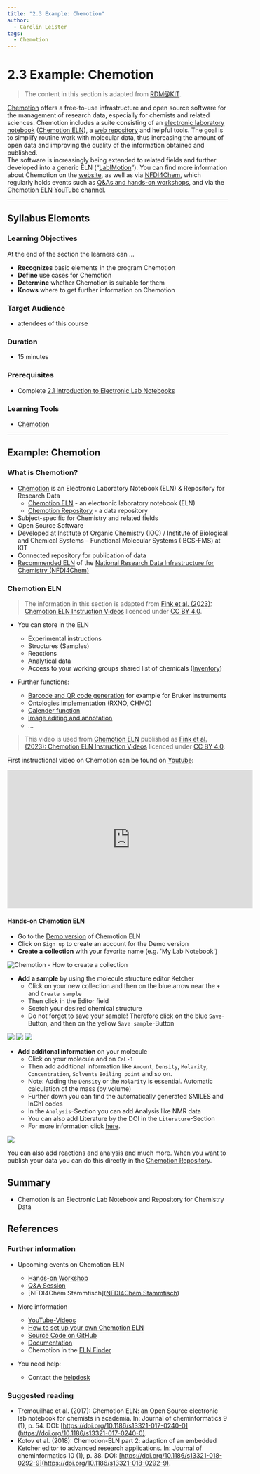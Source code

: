 ```yaml
---
title: "2.3 Example: Chemotion"
author:
  - Carolin Leister
tags:
  - Chemotion
---
```


# 2.3 Example: Chemotion

>The content in this section is adapted from [RDM@KIT](https://www.rdm.kit.edu/english/servicestools_tools_chemotion.php).

[Chemotion](https://www.chemotion-repository.net/home/welcome) offers a free-to-use infrastructure and open source software for the management of research data, especially for chemists and related sciences. Chemotion includes a suite consisting of an [electronic laboratory notebook](https://www.rdm.kit.edu/english/researchdata_rdm_eln.php) ([Chemotion ELN](https://www.chemotion.net/)), a [web repository](https://doi.org/10.17616/R34P5T) and helpful tools. The goal is to simplify routine work with molecular data, thus increasing the amount of open data and improving the quality of the information obtained and published.  
The software is increasingly being extended to related fields and further developed into a generic ELN (“[LabIMotion](https://chemotion.net/docs/labimotion)”). You can find more information about Chemotion on the [website](https://www.chemotion.net/), as well as via [NFDI4Chem](https://www.nfdi4chem.de/setup-own-eln/), which regularly holds events such as [Q&As and hands-on workshops](https://www.nfdi4chem.de/events/), and via the [Chemotion ELN YouTube channel](https://www.youtube.com/@chemotioneln9781?cbrd=1&ucbcb=1).


---

## Syllabus Elements

### Learning Objectives

At the end of the section the learners can ...

- **Recognizes** basic elements in the program Chemotion
- **Define** use cases for Chemotion 
- **Determine** whether Chemotion is suitable for them
- **Knows** where to get further information on Chemotion

### Target Audience
- attendees of this course

### Duration
- 15 minutes

### Prerequisites
- Complete [2.1 Introduction to Electronic Lab Notebooks](2.1_Introduction_Electronic_Lab_Notebooks.md)

### Learning Tools

- [Chemotion](https://www.chemotion.net/)


---

## Example: Chemotion

### What is Chemotion?

- [Chemotion](https://www.chemotion.net/)  is an Electronic Laboratory Notebook (ELN) & Repository for Research Data
	- [Chemotion ELN](https://www.chemotion.net/docs/eln) - an electronic laboratory notebook (ELN)
	- [Chemotion Repository](https://www.chemotion.net/docs/repo) - a data repository
- Subject-specific for Chemistry and related fields
- Open Source Software
- Developed at Institute of Organic Chemistry (IOC) / Institute of Biological and Chemical Systems – Functional Molecular Systems (IBCS-FMS) at KIT
- Connected repository for publication of data
- [Recommended ELN](https://www.nfdi4chem.de/index.php/setup-own-eln/) of the [National Research Data Infrastructure for Chemistry (NFDI4Chem)](https://www.nfdi4chem.de/)

### Chemotion ELN

> The information in this section is adapted from [Fink et al. (2023): Chemotion ELN Instruction Videos](https://doi.org/10.5281/zenodo.7634481) licenced under [CC BY 4.0](https://creativecommons.org/licenses/by/4.0/legalcode).

- You can store in the ELN
	- Experimental instructions
	- Structures (Samples)
	- Reactions
	- Analytical data
	- Access to your working groups shared list of chemicals ([Inventory](https://www.chemotion.net/docs/eln/ui/inventory))

- Further functions:
	- [Barcode and QR code generation](https://www.chemotion.net/docs/eln/ui/barcodes) for example for Bruker instruments
	- [Ontologies implementation](https://www.chemotion.net/docs/eln/ui/ontology) (RXNO, CHMO)
	- [Calender function](https://www.chemotion.net/docs/eln/ui/calendar)
	- [Image editing and annotation](https://www.chemotion.net/docs/eln/ui/images)
	- ...


> This video is used from [Chemotion ELN](https://www.youtube.com/@chemotioneln9781) published as [Fink et al. (2023): Chemotion ELN Instruction Videos](https://doi.org/10.5281/zenodo.7634481) licenced under [CC BY 4.0](https://creativecommons.org/licenses/by/4.0/legalcode).

First instructional video on Chemotion can be found on [Youtube](https://www.youtube.com/watch?v=MnOcKV-MTTg&list=PL1AonKd9WAd8cDjzXGiNu0ndoctNu0izs):

<iframe width="560" height="315" src="https://www.youtube.com/embed/MnOcKV-MTTg?si=_1hMw7xNfkCynHw-" title="YouTube video player" frameborder="0" allow="accelerometer; autoplay; clipboard-write; encrypted-media; gyroscope; picture-in-picture; web-share" allowfullscreen></iframe>

#### Hands-on Chemotion ELN
- Go to the [Demo version](https://demo.chemotion.ibcs.kit.edu/home) of Chemotion ELN
- Click on `Sign up` to create an account for the Demo version
- **Create a collection** with your favorite name (e.g. 'My Lab Notebook')

![Chemotion - How to create a collection](attachments/Hands-on_Chemotion_01.png)

- **Add a sample** by using the molecule structure editor Ketcher
	- Click on your new collection and then on the blue arrow near the `+` and `Create sample`
	- Then click in the Editor field
	- Scetch your desired chemical structure
	- Do not forget to save your sample! Therefore click on the blue `Save`-Button, and then on the yellow `Save sample`-Button

![](attachments/Hands-on_Chemotion_02.png)
![](attachments/Hands-on_Chemotion_03.png)
![](attachments/Hands-on_Chemotion_04.png)

- **Add additonal information** on your molecule
	- Click on your molecule and on `CaL-1`
	- Then add additional information like `Amount`, `Density`, `Molarity`, `Concentration`, `Solvents` `Boiling point` and so on.
	- Note: Adding the `Density` or the `Molarity` is essential. Automatic calculation of the mass (by volume)
	- Further down you can find the automatically generated SMILES and InChI codes
	- In the `Analysis`-Section you can add Analysis like NMR data
	- You can also add Literature by the DOI in the `Literature`-Section
	- For more information click [here](https://www.chemotion.net/docs/eln/ui/details_modal).

![](attachments/Hands-on_Chemotion_05.png)

You can also add reactions and analysis and much more. When you want to publish your data you can do this directly in the [Chemotion Repository](https://www.chemotion-repository.net/welcome).
## Summary

- Chemotion is an Electronic Lab Notebook and Repository for Chemistry Data

## References
### Further information
- Upcoming events on Chemotion ELN
	- [Hands-on Workshop](https://www.nfdi4chem.de/index.php/event/chemotion-eln-hands-on-workshop/)
	- [Q&A Session](https://www.nfdi4chem.de/index.php/event/chemotion-eln-qa-session/)
	- [NFDI4Chem Stammtisch]([NFDI4Chem Stammtisch](https://www.nfdi4chem.de/index.php/nfdi4chem-stammtisch/))

- More information
	- [YouTube-Videos](https://www.youtube.com/@chemotioneln9781)
	- [How to set up your own Chemotion ELN](https://www.nfdi4chem.de/index.php/setup-own-eln/)
	- [Source Code on GitHub](https://github.com/ComPlat/chemotion_ELN)
	- [Documentation](https://chemotion.net/docs/)
	- Chemotion in the [ELN Finder](https://eln-finder.ulb.tu-darmstadt.de/items/e234d033-9718-41dd-9a4c-1cf6963b2dd2)

- You need help:
	- Contact the [helpdesk](https://www.chemotion.net/helpdesk)

### Suggested reading

- Tremouilhac et al. (2017): Chemotion ELN: an Open Source electronic lab notebook for chemists in academia. In: Journal of cheminformatics 9 (1), p. 54. DOI: [https://doi.org/10.1186/s13321-017-0240-0](https://doi.org/10.1186/s13321-017-0240-0).
- Kotov et al. (2018): Chemotion-ELN part 2: adaption of an embedded Ketcher editor to advanced research applications. In: Journal of cheminformatics 10 (1), p. 38. DOI: [https://doi.org/10.1186/s13321-018-0292-9](https://doi.org/10.1186/s13321-018-0292-9).